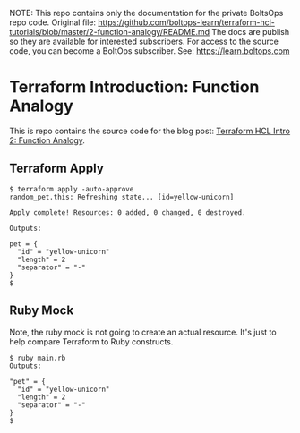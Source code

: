 <!-- note marker start -->
NOTE: This repo contains only the documentation for the private BoltsOps repo code.
Original file: https://github.com/boltops-learn/terraform-hcl-tutorials/blob/master/2-function-analogy/README.md
The docs are publish so they are available for interested subscribers.
For access to the source code, you can become a BoltOps subscriber.
See: https://learn.boltops.com

<!-- note marker end -->

# Terraform Introduction: Function Analogy

This is repo contains the source code for the blog post: [Terraform HCL Intro 2: Function Analogy](https://blog.boltops.com/2020/10/02/terraform-hcl-function-analogy).

## Terraform Apply

    $ terraform apply -auto-approve
    random_pet.this: Refreshing state... [id=yellow-unicorn]

    Apply complete! Resources: 0 added, 0 changed, 0 destroyed.

    Outputs:

    pet = {
      "id" = "yellow-unicorn"
      "length" = 2
      "separator" = "-"
    }
    $

## Ruby Mock

Note, the ruby mock is not going to create an actual resource. It's just to help compare Terraform to Ruby constructs.

    $ ruby main.rb
    Outputs:

    "pet" = {
      "id" = "yellow-unicorn"
      "length" = 2
      "separator" = "-"
    }
    $
